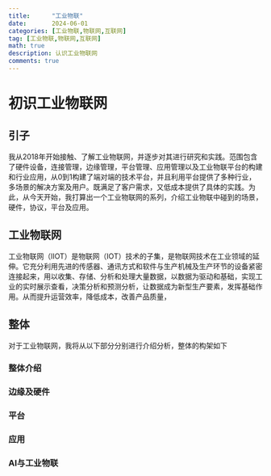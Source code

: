 ```yaml
---
title:      "工业物联"
date:       2024-06-01
categories: [工业物联,物联网,互联网]
tag: [工业物联,物联网,互联网]
math: true
description: 认识工业物联网
comments: true
---
```


# 初识工业物联网

## 引子

我从2018年开始接触、了解工业物联网，并逐步对其进行研究和实践。范围包含了硬件设备，连接管理，边缘管理，平台管理、应用管理以及工业物联平台的构建和行业应用，从0到1构建了端对端的技术平台，并且利用平台提供了多种行业，多场景的解决方案及用户。既满足了客户需求，又低成本提供了具体的实践。为此，从今天开始，我打算出一个工业物联网的系列，介绍工业物联中碰到的场景，硬件，协议，平台及应用。

## 工业物联网
工业物联网（IIOT）是物联网（IOT）技术的子集，是物联网技术在工业领域的延伸。它充分利用先进的传感器、通讯方式和软件与生产机械及生产环节的设备紧密连接起来，用以收集、存储、分析和处理大量数据，以数据为驱动和基础，实现工业的实时展示查看，决策分析和预测分析，让数据成为新型生产要素，发挥基础作用。从而提升运营效率，降低成本，改善产品质量，
## 整体
对于工业物联网，我将从以下部分分别进行介绍分析，整体的构架如下
### 整体介绍
### 边缘及硬件
### 平台
### 应用 
### AI与工业物联